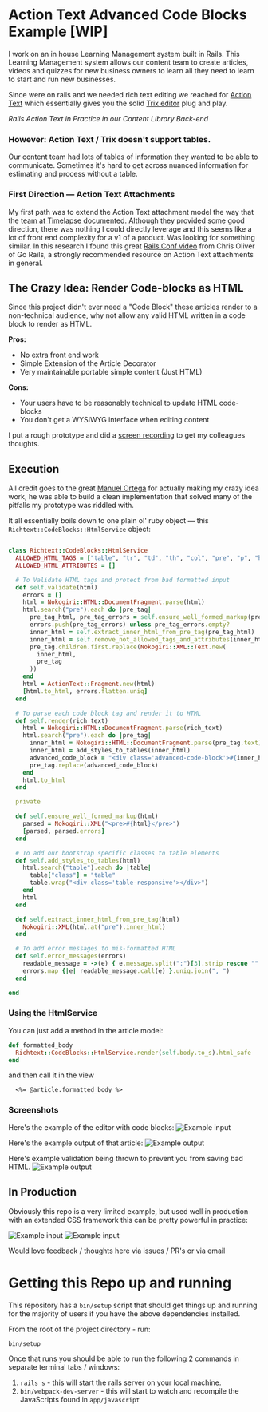# Action Text Advanced Code Blocks Example [WIP]

I work on an in house Learning Management system built in Rails. This Learning Management system allows our content team to create articles, videos and quizzes for new business owners to learn all they need to learn to start and run new businesses.

Since were on rails and we needed rich text editing we reached for [Action Text](https://edgeguides.rubyonrails.org/action_text_overview.html) which essentially gives you the solid [Trix editor](https://trix-editor.org/) plug and play.

_Rails Action Text in Practice in our Content Library Back-end_

### However: Action Text / Trix doesn't support tables.

Our content team had lots of tables of information they wanted to be able to communicate. Sometimes it's hard to get across nuanced information for estimating and process without a table.

### First Direction — Action Text Attachments

My first path was to extend the Action Text attachment model the way that the [team at Timelapse documented](https://readtimelapse.com/how-we-built-table-support-for-trix-editor-cd4f14c03463). Although they provided some good direction, there was nothing I could directly leverage and this seems like a lot of front end complexity for a v1 of a product. Was looking for something similar. In this research I found this great [Rails Conf video](https://www.youtube.com/watch?v=2iGBuLQ3S0c) from Chris Oliver of Go Rails, a strongly recommended resource on Action Text attachments in general.

## The Crazy Idea: Render Code-blocks as HTML

Since this project didn't ever need a "Code Block" these articles render to a non-technical audience, why not allow any valid HTML written in a code block to render as HTML.

**Pros:**

- No extra front end work
- Simple Extension of the Article Decorator
- Very maintainable portable simple content (Just HTML)

**Cons:**

- Your users have to be reasonably technical to update HTML code-blocks
- You don't get a WYSIWYG interface when editing content

I put a rough prototype and did a [screen recording](https://www.loom.com/share/004c75360fe94207b00cb4f38371c753) to get my colleagues thoughts.

## Execution

All credit goes to the great [Manuel Ortega](https://dev.to/ortegacmanuel) for actually making my crazy idea work, he was able to build a clean implementation that solved many of the pitfalls my prototype was riddled with.

It all essentially boils down to one plain ol' ruby object — this `Richtext::CodeBlocks::HtmlService` object:

```ruby

class Richtext::CodeBlocks::HtmlService
  ALLOWED_HTML_TAGS = ["table", "tr", "td", "th", "col", "pre", "p", "h1", "h2", "h3", "summary", "details", "row", "code"]
  ALLOWED_HTML_ATTRIBUTES = []

  # To Validate HTML tags and protect from bad formatted input
  def self.validate(html)
    errors = []
    html = Nokogiri::HTML::DocumentFragment.parse(html)
    html.search("pre").each do |pre_tag|
      pre_tag_html, pre_tag_errors = self.ensure_well_formed_markup(pre_tag.text)
      errors.push(pre_tag_errors) unless pre_tag_errors.empty?
      inner_html = self.extract_inner_html_from_pre_tag(pre_tag_html)
      inner_html = self.remove_not_allowed_tags_and_attributes(inner_html)
      pre_tag.children.first.replace(Nokogiri::XML::Text.new(
        inner_html,
        pre_tag
      ))
    end
    html = ActionText::Fragment.new(html)
    [html.to_html, errors.flatten.uniq]
  end

  # To parse each code block tag and render it to HTML
  def self.render(rich_text)
    html = Nokogiri::HTML::DocumentFragment.parse(rich_text)
    html.search("pre").each do |pre_tag|
      inner_html = Nokogiri::HTML::DocumentFragment.parse(pre_tag.text)
      inner_html = add_styles_to_tables(inner_html)
      advanced_code_block = "<div class='advanced-code-block'>#{inner_html.to_html}</div>"
      pre_tag.replace(advanced_code_block)
    end
    html.to_html
  end

  private

  def self.ensure_well_formed_markup(html)
    parsed = Nokogiri::XML("<pre>#{html}</pre>")
    [parsed, parsed.errors]
  end

  # To add our bootstrap specific classes to table elements
  def self.add_styles_to_tables(html)
    html.search("table").each do |table|
      table["class"] = "table"
      table.wrap("<div class='table-responsive'></div>")
    end
    html
  end

  def self.extract_inner_html_from_pre_tag(html)
    Nokogiri::XML(html.at("pre").inner_html)
  end

  # To add error messages to mis-formatted HTML
  def self.error_messages(errors)
    readable_message = ->(e) { e.message.split(":")[3].strip rescue "" }
    errors.map {|e| readable_message.call(e) }.uniq.join(", ")
  end

end

```

### Using the HtmlService

You can just add a method in the article model:

```ruby
def formatted_body
  Richtext::CodeBlocks::HtmlService.render(self.body.to_s).html_safe
end

```

and then call it in the view

```erb
  <%= @article.formatted_body %>
```

### Screenshots

Here's the example of the editor with code blocks:
![Example input](public/examples/trixinput.png)

Here's the example output of that article:
![Example output](/public/examples/renderedoutput.png)

Here's example validation being thrown to prevent you from saving bad HTML.
![Example output](public/examples/validation.png)

## In Production

Obviously this repo is a very limited example, but used well in production with an extended CSS framework this can be pretty powerful in practice:

![Example input](public/examples/productionexample1.png)
![Example input](public/examples/produtionexample2.png)

Would love feedback / thoughts here via issues / PR's or via email

# Getting this Repo up and running

This repository has a `bin/setup` script that should get things up and running for the majority of users if you have the above dependencies installed.

From the root of the project directory - run:

`bin/setup`

Once that runs you should be able to run the following 2 commands in separate terminal tabs / windows:

1.  `rails s` - this will start the rails server on your local machine.
2.  `bin/webpack-dev-server` - this will start to watch and recompile the JavaScripts found in `app/javascript`
